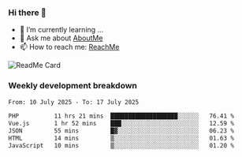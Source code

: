 ### Hi there 👋

- 🌱 I’m currently learning ...
- 💬 Ask me about [AboutMe](https://www.itzcy.com/about)
- 📫 How to reach me: [ReachMe](https://www.itzcy.com/about)

![ReadMe Card](https://github-readme-stats-ten-gilt.vercel.app/api?username=SuperChenYun&show_icons=true&title_color=fff&icon_color=79ff97&text_color=9f9f9f&bg_color=151515&hide_border=true)

### Weekly development breakdown
<!--START_SECTION:waka-->

```txt
From: 10 July 2025 - To: 17 July 2025

PHP          11 hrs 21 mins  ███████████████████░░░░░░   76.41 %
Vue.js       1 hr 52 mins    ███░░░░░░░░░░░░░░░░░░░░░░   12.59 %
JSON         55 mins         █▓░░░░░░░░░░░░░░░░░░░░░░░   06.23 %
HTML         14 mins         ▒░░░░░░░░░░░░░░░░░░░░░░░░   01.63 %
JavaScript   10 mins         ▒░░░░░░░░░░░░░░░░░░░░░░░░   01.20 %
```

<!--END_SECTION:waka-->
